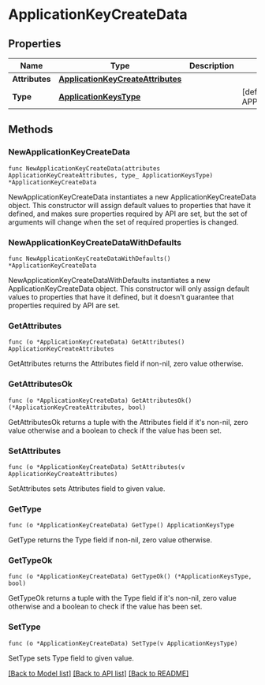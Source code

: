 # ApplicationKeyCreateData

## Properties

Name | Type | Description | Notes
---- | ---- | ----------- | ------
**Attributes** | [**ApplicationKeyCreateAttributes**](ApplicationKeyCreateAttributes.md) |  | 
**Type** | [**ApplicationKeysType**](ApplicationKeysType.md) |  | [default to APPLICATIONKEYSTYPE_APPLICATION_KEYS]

## Methods

### NewApplicationKeyCreateData

`func NewApplicationKeyCreateData(attributes ApplicationKeyCreateAttributes, type_ ApplicationKeysType) *ApplicationKeyCreateData`

NewApplicationKeyCreateData instantiates a new ApplicationKeyCreateData object.
This constructor will assign default values to properties that have it defined,
and makes sure properties required by API are set, but the set of arguments
will change when the set of required properties is changed.

### NewApplicationKeyCreateDataWithDefaults

`func NewApplicationKeyCreateDataWithDefaults() *ApplicationKeyCreateData`

NewApplicationKeyCreateDataWithDefaults instantiates a new ApplicationKeyCreateData object.
This constructor will only assign default values to properties that have it defined,
but it doesn't guarantee that properties required by API are set.

### GetAttributes

`func (o *ApplicationKeyCreateData) GetAttributes() ApplicationKeyCreateAttributes`

GetAttributes returns the Attributes field if non-nil, zero value otherwise.

### GetAttributesOk

`func (o *ApplicationKeyCreateData) GetAttributesOk() (*ApplicationKeyCreateAttributes, bool)`

GetAttributesOk returns a tuple with the Attributes field if it's non-nil, zero value otherwise
and a boolean to check if the value has been set.

### SetAttributes

`func (o *ApplicationKeyCreateData) SetAttributes(v ApplicationKeyCreateAttributes)`

SetAttributes sets Attributes field to given value.


### GetType

`func (o *ApplicationKeyCreateData) GetType() ApplicationKeysType`

GetType returns the Type field if non-nil, zero value otherwise.

### GetTypeOk

`func (o *ApplicationKeyCreateData) GetTypeOk() (*ApplicationKeysType, bool)`

GetTypeOk returns a tuple with the Type field if it's non-nil, zero value otherwise
and a boolean to check if the value has been set.

### SetType

`func (o *ApplicationKeyCreateData) SetType(v ApplicationKeysType)`

SetType sets Type field to given value.



[[Back to Model list]](../README.md#documentation-for-models) [[Back to API list]](../README.md#documentation-for-api-endpoints) [[Back to README]](../README.md)


